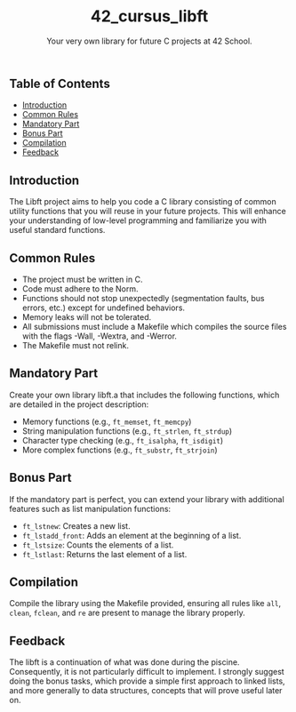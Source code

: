 <!DOCTYPE html>
<html lang="en">
<head>
    <meta charset="UTF-8">
    <meta name="viewport" content="width=device-width, initial-scale=1.0">
</head>
<body>
    <header>
        <h1>42_cursus_libft</h1>
        <p>Your very own library for future C projects at 42 School.</p>
    </header>
    <nav>
        <h2>Table of Contents</h2>
        <ul>
            <li><a href="#introduction">Introduction</a></li>
            <li><a href="#common-rules">Common Rules</a></li>
            <li><a href="#mandatory-part">Mandatory Part</a></li>
            <li><a href="#bonus-part">Bonus Part</a></li>
            <li><a href="#compilation">Compilation</a></li>
            <li><a href="#feedback">Feedback</a></li>
        </ul>
    </nav>
    <section id="introduction">
        <h2>Introduction</h2>
        <p>The Libft project aims to help you code a C library consisting of common utility functions that you will reuse in your future projects. This will enhance your understanding of low-level programming and familiarize you with useful standard functions.</p>
    </section>
    <section id="common-rules">
        <h2>Common Rules</h2>
        <ul>
            <li>The project must be written in C.</li>
            <li>Code must adhere to the Norm.</li>
            <li>Functions should not stop unexpectedly (segmentation faults, bus errors, etc.) except for undefined behaviors.</li>
            <li>Memory leaks will not be tolerated.</li>
            <li>All submissions must include a Makefile which compiles the source files with the flags -Wall, -Wextra, and -Werror.</li>
            <li>The Makefile must not relink.</li>
        </ul>
    </section>
    <section id="mandatory-part">
        <h2>Mandatory Part</h2>
        <p>Create your own library libft.a that includes the following functions, which are detailed in the project description:</p>
        <ul>
            <li>Memory functions (e.g., <code>ft_memset</code>, <code>ft_memcpy</code>)</li>
            <li>String manipulation functions (e.g., <code>ft_strlen</code>, <code>ft_strdup</code>)</li>
            <li>Character type checking (e.g., <code>ft_isalpha</code>, <code>ft_isdigit</code>)</li>
            <li>More complex functions (e.g., <code>ft_substr</code>, <code>ft_strjoin</code>)</li>
        </ul>
    </section>
    <section id="bonus-part">
        <h2>Bonus Part</h2>
        <p>If the mandatory part is perfect, you can extend your library with additional features such as list manipulation functions:</p>
        <ul>
            <li><code>ft_lstnew</code>: Creates a new list.</li>
            <li><code>ft_lstadd_front</code>: Adds an element at the beginning of a list.</li>
            <li><code>ft_lstsize</code>: Counts the elements of a list.</li>
            <li><code>ft_lstlast</code>: Returns the last element of a list.</li>
        </ul>
    </section>
    <section id="compilation">
        <h2>Compilation</h2>
        <p>Compile the library using the Makefile provided, ensuring all rules like <code>all</code>, <code>clean</code>, <code>fclean</code>, and <code>re</code> are present to manage the library properly.</p>
    </section>
    <section id="feedback">
        <h2>Feedback</h2>
        <p>The libft is a continuation of what was done during the piscine. Consequently, it is not particularly difficult to implement. I strongly suggest doing the bonus tasks, which provide a simple first approach to linked lists, and more generally to data structures, concepts that will prove useful later on.</p>
    </section>
</body>
</html>

